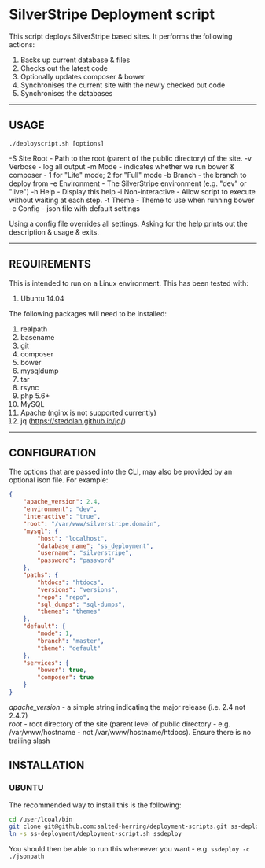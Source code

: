 # SilverStripe Deployment script
This script deploys SilverStripe based sites. It performs the following actions:

1. Backs up current database & files
2. Checks out the latest code
3. Optionally updates composer & bower
4. Synchronises the current site with the newly checked out code
5. Synchronises the databases

---
## USAGE

`./deployscript.sh [options]`

 -S Site Root       - Path to the root (parent of the public directory) of the site.
 -v Verbose         - log all output
 -m Mode            - indicates whether we run bower & composer - 1 for "Lite" mode; 2 for "Full" mode
 -b Branch          - the branch to deploy from
 -e Environment     - The SilverStripe environment (e.g. "dev" or "live")
 -h Help            - Display this help
 -i Non-interactive - Allow script to execute without waiting at each step.
 -t Theme           - Theme to use when running bower
 -c Config          - json file with default settings

Using a config file overrides all settings.
Asking for the help prints out the description & usage & exits.

---

## REQUIREMENTS
This is intended to run on a Linux environment. This has been tested with:

1. Ubuntu 14.04

The following packages will need to be installed:

1. realpath
2. basename
3. git
4. composer
5. bower
6. mysqldump
7. tar
8. rsync
9. php 5.6+
10. MySQL
11. Apache (nginx is not supported currently)
12. jq (https://stedolan.github.io/jq/)

---

## CONFIGURATION

The options that are passed into the CLI, may also be provided by an optional ison file. For example:

```json
{
    "apache_version": 2.4,
    "environment": "dev",
    "interactive": "true",
    "root": "/var/www/silverstripe.domain",
    "mysql": {
        "host": "localhost",
        "database_name": "ss_deployment",
        "username": "silverstripe",
        "password": "password"
    },
    "paths": {
        "htdocs": "htdocs",
        "versions": "versions",
        "repo": "repo",
        "sql_dumps": "sql-dumps",
        "themes": "themes"
    },
    "default": {
        "mode": 1,
        "branch": "master",
        "theme": "default"
    },
    "services": {
        "bower": true,
        "composer": true
    }
}
```

*apache_version* - a simple string indicating the major release (i.e. 2.4 not 2.4.7)  
*root* - root directory of the site (parent level of public directory - e.g. /var/www/hostname - not /var/www/hostname/htdocs). Ensure there is no trailing slash

## INSTALLATION

### UBUNTU
The recommended way to install this is the following:

```sh
cd /user/lcoal/bin
git clone git@github.com:salted-herring/deployment-scripts.git ss-deployment
ln -s ss-deployment/deployment-script.sh ssdeploy
```

You should then be able to run this whereever you want - e.g. `ssdeploy -c ./jsonpath`
